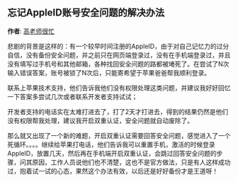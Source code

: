 忘记AppleID账号安全问题的解决办法
----------
**作者**: [高老师很忙](https://weibo.com/517082456)

悲剧的背景是这样的：有一个较早时间注册的AppleID，由于对自己记忆力的过分自信，没有备份安全问题，并之前只在网页端登录过，没有在手机端登录过，并且没有填写过手机号和其他邮箱，各种找回安全问题的路都被堵死了。在尝试了N次输入错误答案，账号被锁了N次后，只能寄希望于苹果爸爸帮我顺利登录。

联系上苹果技术支持，他们告诉我他们没有权限处理这类问题，并建议我好好回忆一下答案多尝试几次或者联系开发者支持试试；

开发者支持的电话实在太难打进去了，打了2天才打进去，得到的结果仍然是他们没有权限帮我处理，建议我开启双重认证，安全问题就自动废除了。

那么就又出现了一个新的难题，开启双重认证需要回答安全问题，感觉进入了一个死循环。。。。继续给苹果打电话，他们告诉我可以重置手机，激活的时候登录AppleID，放置几天，然后再在手机端开启双重认证，会跳过回答安全问题的步骤，问其原因，工作人员说他们也不清楚，这也不是官方做法，只是有人这样成功过，抱着试一试的心态，果然这个办法有效，以后还是好好备份才是王道呀！
